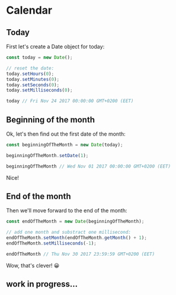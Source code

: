 # Calendar

## Today

First let's create a Date object for today:
```js
const today = new Date();

// reset the date:
today.setHours(0);
today.setMinutes(0);
today.setSeconds(0);
today.setMilliseconds(0);

today // Fri Nov 24 2017 00:00:00 GMT+0200 (EET)
```

## Beginning of the month

Ok, let's then find out the first date of the month:

```js
const beginningOfTheMonth = new Date(today);

beginningOfTheMonth.setDate(1);

beginningOfTheMonth // Wed Nov 01 2017 00:00:00 GMT+0200 (EET)
```

Nice!

## End of the month

Then we'll move forward to the end of the month:

```js
const endOfTheMonth = new Date(beginningOfTheMonth);

// add one month and substract one millisecond:
endOfTheMonth.setMonth(endOfTheMonth.getMonth() + 1);
endOfTheMonth.setMilliseconds(-1);

endOfTheMonth // Thu Nov 30 2017 23:59:59 GMT+0200 (EET)
```

Wow, that's clever! 😀

## work in progress...
